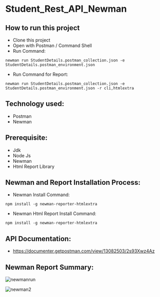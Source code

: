 # Student_Rest_API_Newman

## How to run this project
- Clone this project
- Open with Postman / Command Shell
- Run Command:  
```console 
newman run StudentDetails.postman_collection.json -e StudentDetails.postman_environment.json 
```
- Run Command for Report: 
```console 
newman run StudentDetails.postman_collection.json -e StudentDetails.postman_environment.json -r cli,htmlextra
```

## Technology used:
- Postman
- Newman

## Prerequisite:
- Jdk
- Node Js
- Newman
- Html Report Library

## Newman and Report Installation Process:
- Newman Install Command:
```console
npm install -g newman-reporter-htmlextra
```
- Newman Html Report Install Command:
```console
npm install -g newman-reporter-htmlextra
```

## API Documentation:
- https://documenter.getpostman.com/view/13082503/2s93Xwz4Az

## Newman Report Summary:

![newmanrun](https://github.com/Mahir-Afsar/Student_Rest_API_Postman_Newman/assets/123372012/f37175dd-7ea0-4143-b2f3-b024a5f3ca41)

![newman2](https://github.com/Mahir-Afsar/Student_Rest_API_Postman_Newman/assets/123372012/d03d8073-d73b-408e-886a-423a1a2922c1)
